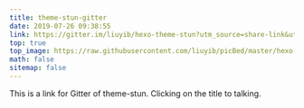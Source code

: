 ```yaml
---
title: theme-stun-gitter
date: 2019-07-26 09:38:55
link: https://gitter.im/liuyib/hexo-theme-stun?utm_source=share-link&utm_medium=link&utm_campaign=share-link
top: true
top_image: https://raw.githubusercontent.com/liuyib/picBed/master/hexo-blog/cover-img/20190911000324.jpg
math: false
sitemap: false
---
```


This is a link for Gitter of theme-stun. Clicking on the title to talking.
